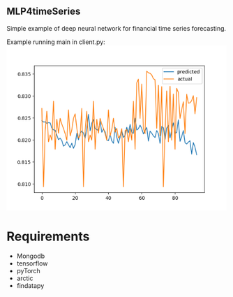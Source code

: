## MLP4timeSeries
Simple example of deep neural network for financial time series forecasting.

Example running main in client.py:
![act_v_predict](https://github.com/1nwonknu/MLP4timeSeries/blob/master/actual_v_predicted.png)

# Requirements
- Mongodb
- tensorflow
- pyTorch
- arctic
- findatapy
